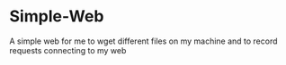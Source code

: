 # Simple-Web
A simple web for me to wget different files on my machine and to record requests connecting to my web
